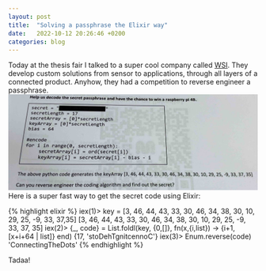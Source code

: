 ```yaml
---
layout: post
title:  "Solving a passphrase the Elixir way"
date:   2022-10-12 20:26:46 +0200
categories: blog
---
```


Today at the thesis fair I talked to a super cool company called [WSI]. They develop custom solutions from sensor to applications, through all layers of a connected product.
Anyhow, they had a competition to reverse engineer a passphrase.
![passphrase](/assets/img/201210-phassphrase.jpg)
Here is a super fast way to get the secret code using Elixir:

{% highlight elixir %}
iex(1)> key = [3, 46, 44, 43, 33, 30, 46, 34, 38, 30, 10, 29, 25, -9, 33, 37,35]
[3, 46, 44, 43, 33, 30, 46, 34, 38, 30, 10, 29, 25, -9, 33, 37, 35]
iex(2)> {_, code} = List.foldl(key, {0,[]}, fn(x,{i,list}) -> {i+1,[x+i+64 | list]} end)
{17, 'stoDehTgnitcennoC'}
iex(3)> Enum.reverse(code)
'ConnectingTheDots'
{% endhighlight %}

Tadaa!


[WSI]: https://www.wsisweden.com
